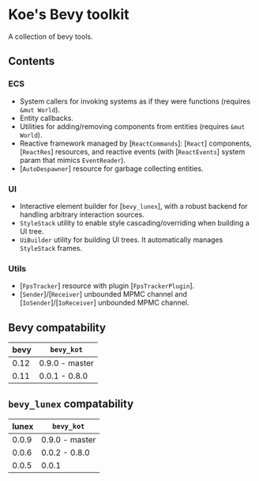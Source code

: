 # Koe's Bevy toolkit

A collection of bevy tools.



## Contents

### ECS

- System callers for invoking systems as if they were functions (requires `&mut World`).
- Entity callbacks.
- Utilities for adding/removing components from entities (requires `&mut World`).
- Reactive framework managed by [`ReactCommands`]: [`React`] components, [`ReactRes`] resources, and reactive events (with [`ReactEvents`] system param that mimics `EventReader`).
- [`AutoDespawner`] resource for garbage collecting entities.


### UI

- Interactive element builder for [`bevy_lunex`], with a robust backend for handling arbitrary interaction sources.
- `StyleStack` utility to enable style cascading/overriding when building a UI tree.
- `UiBuilder` utility for building UI trees. It automatically manages `StyleStack` frames.


### Utils

- [`FpsTracker`] resource with plugin [`FpsTrackerPlugin`].
- [`Sender`]/[`Receiver`] unbounded MPMC channel and [`IoSender`]/[`IoReceiver`] unbounded MPMC channel.



## Bevy compatability

| bevy | `bevy_kot`     |
|------|----------------|
| 0.12 | 0.9.0 - master |
| 0.11 | 0.0.1 - 0.8.0  |




## `bevy_lunex` compatability

| lunex | `bevy_kot`     |
|-------|----------------|
| 0.0.9 | 0.9.0 - master |
| 0.0.6 | 0.0.2 - 0.8.0  |
| 0.0.5 | 0.0.1          |
